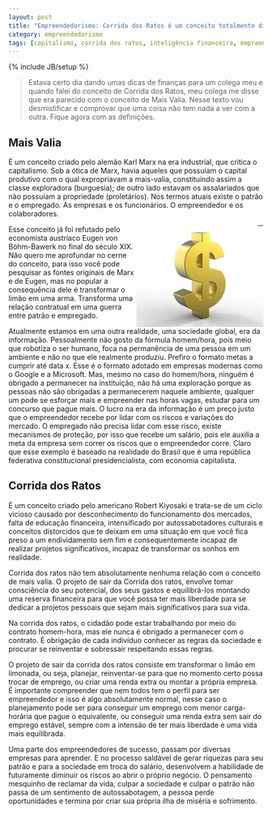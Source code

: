 ```yaml
---
layout: post
title: "Empreendedorismo: Corrida dos Ratos é um conceito totalmente diferente de Mais Valia"
category: empreendedorismo
tags: [capitalismo, corrida dos ratos, inteligência financeira, empreendedorismo]
---
```

{% include JB/setup %}

> Estava certo dia dando umas dicas de finanças para um colega meu e quando falei do conceito de Corrida dos Ratos, meu colega me disse que era parecido com o conceito de Mais Valia. Nesse texto vou desmistificar e comprovar que uma coisa não tem nada a ver com a outra. Fique agora com as definições.



## Mais Valia
É um conceito criado pelo alemão Karl Marx na era industrial, que critica o capitalismo. Sob a ótica de Marx, havia aqueles que possuíam o capital produtivo com o qual expropriavam a mais-valia, constituindo assim a classe exploradora (burguesia); de outro lado estavam os assalariados que não possuíam a propriedade (proletários). Nos termos atuais existe o patrão e o empregado. As empresas e os funcionários. O empreendedor e os colaboradores.

<img src="/images/money.jpg" style="float:right;" alt="dinheiro" />

Esse conceito já foi refutado pelo economista austríaco Eugen von Böhm-Bawerk no final do século XIX. Não quero me aprofundar no cerne do conceito, para isso você pode pesquisar as fontes originais de Marx e de Eugen, mas no popular a consequência dele é transformar o limão em uma arma. Transforma uma relação contratual em uma guerra entre patrão e empregado.

Atualmente estamos em uma outra realidade, uma sociedade global, era da informação. Pessoalmente não gosto da fórmula homem/hora, pois meio que robotiza o ser humano, foca na permanência de uma pessoa em um ambiente e não no que ele realmente produziu. Prefiro o formato metas a cumprir até data x. Esse é o formato adotado em empresas modernas como o Google e a Microsoft. Mas, mesmo no caso do homem/hora, ninguém é obrigado a permanecer na instituição, não há uma exploração porque as pessoas não são obrigadas a permanecerem naquele ambiente, qualquer um pode se esforçar mais e empreender nas horas vagas, estudar para um concurso que pague mais. O lucro na era da informação é um preço justo que o empreendedor recebe por lidar com os riscos e variações do mercado. O empregado não precisa lidar com esse risco, existe mecanismos de proteção, por isso que recebe um salário, pois ele auxilia a meta da empresa sem correr os riscos que o empreendedor corre. Claro que esse exemplo é baseado na realidade do Brasil que é uma república federativa constitucional presidencialista, com economia capitalista.

## Corrida dos Ratos
É um conceito criado pelo americano Robert Kiyosaki e trata-se de um ciclo vicioso causado por desconhecimento do funcionamento dos mercados, falta de educação financeira, intensificado por autossabotadores culturais e conceitos distorcidos que te deixam em uma situação em que você fica preso a um endividamento sem fim e consequentemente incapaz de realizar projetos significativos, incapaz de transformar os sonhos em realidade. 

Corrida dos ratos não tem absolutamente nenhuma relação com o conceito de mais valia. O projeto de sair da Corrida dos ratos, envolve tomar consciência do seu potencial, dos seus gastos e equilibrá-los montando uma reserva financeira para que você possa ter mais liberdade para se dedicar a projetos pessoais que sejam mais significativos para sua vida.

Na corrida dos ratos, o cidadão pode estar trabalhando por meio do contrato homem-hora, mas ele nunca é obrigado a permanecer com o contrato. É obrigação de cada indivíduo conhecer as regras da sociedade e procurar se reinventar e sobressair respeitando essas regras.

O projeto de sair da corrida dos ratos consiste em transformar o limão em limonada, ou seja, planejar, reinventar-se para que no momento certo possa trocar de emprego, ou criar uma renda extra ou montar a própria empresa. É importante compreender que nem todos tem o perfil para ser empreendedor e isso é algo absolutamente normal, nesse caso o planejamento pode ser para conseguir um emprego com menor carga-horária que pague o equivalente, ou conseguir uma renda extra sem sair do emprego estável, sempre com a intensão de ter mais liberdade e uma vida mais equilibrada.

Uma parte dos empreendedores de sucesso, passam por diversas empresas para aprender. E no processo saldável de gerar riquezas para seu patrão e para a sociedade em troca do salário, desenvolvem a habilidade de futuramente diminuir os riscos ao abrir o próprio negócio. O pensamento mesquinho de reclamar da vida, culpar a sociedade e culpar o patrão não passa de um sentimento de autossabotagem, a pessoa perde oportunidades e termina por criar sua própria ilha de miséria e sofrimento.

